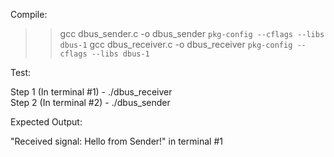 
Compile: 

>> gcc dbus_sender.c -o dbus_sender `pkg-config --cflags --libs dbus-1`
>> gcc dbus_receiver.c -o dbus_receiver `pkg-config --cflags --libs dbus-1`

Test: 

Step 1 (In terminal #1) - ./dbus_receiver  
Step 2 (In terminal #2) - ./dbus_sender

Expected Output: 

"Received signal: Hello from Sender!" in terminal #1

